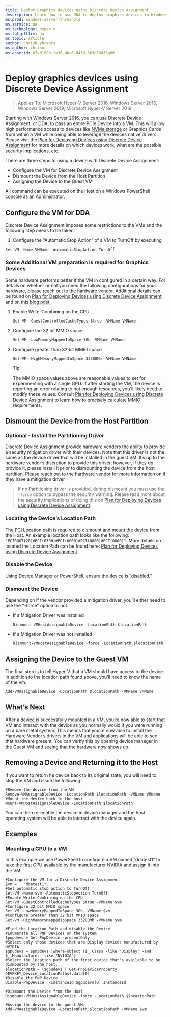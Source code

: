 ```yaml
---
title: Deploy graphics devices using Discrete Device Assignment
description: Learn how to use DDA to deploy graphics devices in Windows Server
ms.prod: windows-server-threshold
ms.service: na
ms.technology: hyper-v
ms.tgt_pltfrm: na
ms.topic: article
author: chrishuybregts
ms.author: chrihu
ms.assetid: 67a01889-fa36-4bc6-841d-363d76df6a66
---
```

# Deploy graphics devices using Discrete Device Assignment

>Applies To: Microsoft Hyper-V Server 2016, Windows Server 2016, Windows Server 2019, Microsoft Hyper-V Server 2019  

Starting with Windows Server 2016, you can use Discrete Device Assignment, or DDA, to pass an entire PCIe Device into a VM.  This will allow high performance access to devices like [NVMe storage](./Deploying-storage-devices-using-dda.md) or Graphics Cards from within a VM while being able to leverage the devices native drivers.  Please visit the [Plan for Deploying Devices using Discrete Device Assignment](../plan/Plan-for-Deploying-Devices-using-Discrete-Device-Assignment.md) for more details on which devices work, what are the possible security implications, etc.

There are three steps to using a device with Discrete Device Assignment:
-	Configure the VM for Discrete Device Assignment
-	Dismount the Device from the Host Partition
-	Assigning the Device to the Guest VM

All command can be executed on the Host on a Windows PowerShell console as an Administrator.

## Configure the VM for DDA
Discrete Device Assignment imposes some restrictions to the VMs and the following step needs to be taken.

1.	Configure the “Automatic Stop Action” of a VM to TurnOff by executing

```
Set-VM -Name VMName -AutomaticStopAction TurnOff
```

### Some Additional VM preparation is required for Graphics Devices

Some hardware performs better if the VM in configured in a certain way.  For details on whether or not you need the following configurations for your hardware, please reach out to the hardware vendor. Additional details can be found on [Plan for Deploying Devices using Discrete Device Assignment](../plan/Plan-for-Deploying-Devices-using-Discrete-Device-Assignment.md) and on this [blog post.](https://techcommunity.microsoft.com/t5/Virtualization/Discrete-Device-Assignment-GPUs/ba-p/382266)

1. Enable Write-Combining on the CPU
   ```
   Set-VM -GuestControlledCacheTypes $true -VMName VMName
   ```
2. Configure the 32 bit MMIO space
   ```
   Set-VM -LowMemoryMappedIoSpace 3Gb -VMName VMName
   ```
3. Configure greater than 32 bit MMIO space
   ```
   Set-VM -HighMemoryMappedIoSpace 33280Mb -VMName VMName
   ```
   > [!TIP] 
   > The MMIO space values above are reasonable values to set for experimenting with a single GPU.  If after starting the VM, the device is reporting an error relating to not enough resources, you'll likely need to modify these values. Consult [Plan for Deploying Devices using Discrete Device Assignment](../plan/Plan-for-Deploying-Devices-using-Discrete-Device-Assignment.md) to learn how to precisely calculate MMIO requirements.

## Dismount the Device from the Host Partition
### Optional - Install the Partitioning Driver
Discrete Device Assignment provide hardware venders the ability to provide a security mitigation driver with their devices.  Note that this driver is not the same as the device driver that will be installed in the guest VM.  It’s up to the hardware vendor’s discretion to provide this driver, however, if they do provide it, please install it prior to dismounting the device from the host partition.  Please reach out to the hardware vendor for more information on if they have a mitigation driver
> If no Partitioning driver is provided, during dismount you must use the `-force` option to bypass the security warning. Please read more about the security implications of doing this on [Plan for Deploying Devices using Discrete Device Assignment](../plan/Plan-for-Deploying-Devices-using-Discrete-Device-Assignment.md).

### Locating the Device’s Location Path
The PCI Location path is required to dismount and mount the device from the Host.  An example location path looks like the following: `"PCIROOT(20)#PCI(0300)#PCI(0000)#PCI(0800)#PCI(0000)"`.  More details on located the Location Path can be found here: [Plan for Deploying Devices using Discrete Device Assignment](../plan/Plan-for-Deploying-Devices-using-Discrete-Device-Assignment.md).

### Disable the Device
Using Device Manager or PowerShell, ensure the device is “disabled.”  

### Dismount the Device
Depending on if the vendor provided a mitigation driver, you’ll either need to use the “-force” option or not.
- If a Mitigation Driver was installed
  ```
  Dismount-VMHostAssignableDevice -LocationPath $locationPath
  ```
- If a Mitigation Driver was not installed
  ```
  Dismount-VMHostAssignableDevice -force -LocationPath $locationPath
  ```

## Assigning the Device to the Guest VM
The final step is to tell Hyper-V that a VM should have access to the device.  In addition to the location path found above, you'll need to know the name of the vm.

```
Add-VMAssignableDevice -LocationPath $locationPath -VMName VMName
```

## What’s Next
After a device is successfully mounted in a VM, you’re now able to start that VM and interact with the device as you normally would if you were running on a bare metal system.  This means that you’re now able to install the Hardware Vendor’s drivers in the VM and applications will be able to see that hardware present.  You can verify this by opening device manager in the Guest VM and seeing that the hardware now shows up.

## Removing a Device and Returning it to the Host
If you want to return he device back to its original state, you will need to stop the VM and issue the following:
```
#Remove the device from the VM
Remove-VMAssignableDevice -LocationPath $locationPath -VMName VMName
#Mount the device back in the host
Mount-VMHostAssignableDevice -LocationPath $locationPath
```
You can then re-enable the device in device manager and the host operating system will be able to interact with the device again.

## Examples

### Mounting a GPU to a VM
In this example we use PowerShell to configure a VM named “ddatest1” to take the first GPU available by the manufacturer NVIDIA and assign it into the VM.  
```
#Configure the VM for a Discrete Device Assignment
$vm = 	"ddatest1"
#Set automatic stop action to TurnOff
Set-VM -Name $vm -AutomaticStopAction TurnOff
#Enable Write-Combining on the CPU
Set-VM -GuestControlledCacheTypes $true -VMName $vm
#Configure 32 bit MMIO space
Set-VM -LowMemoryMappedIoSpace 3Gb -VMName $vm
#Configure Greater than 32 bit MMIO space
Set-VM -HighMemoryMappedIoSpace 33280Mb -VMName $vm

#Find the Location Path and disable the Device
#Enumerate all PNP Devices on the system
$pnpdevs = Get-PnpDevice -presentOnly
#Select only those devices that are Display devices manufactured by NVIDIA
$gpudevs = $pnpdevs |where-object {$_.Class -like "Display" -and $_.Manufacturer -like "NVIDIA"}
#Select the location path of the first device that's available to be dismounted by the host.
$locationPath = ($gpudevs | Get-PnpDeviceProperty DEVPKEY_Device_LocationPaths).data[0]
#Disable the PNP Device
Disable-PnpDevice  -InstanceId $gpudevs[0].InstanceId

#Dismount the Device from the Host
Dismount-VMHostAssignableDevice -force -LocationPath $locationPath

#Assign the device to the guest VM.
Add-VMAssignableDevice -LocationPath $locationPath -VMName $vm
```
